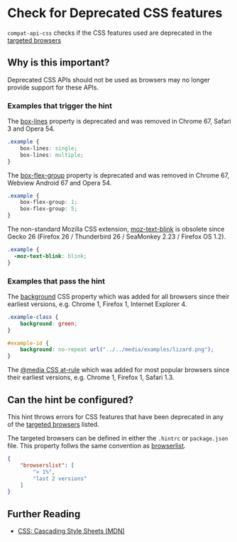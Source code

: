 # Check for Deprecated CSS features
`compat-api-css` checks if the CSS features used are deprecated in the [targeted browsers](../../hint/docs/user-guide/configuring-webhint/browser-context.md) 

## Why is this important?

Deprecated CSS APIs should not be used as browsers may no longer provide support for these APIs.

### Examples that **trigger** the hint
The [box-lines](https://developer.mozilla.org/en-US/docs/Web/CSS/box-lines) property is deprecated and was removed in Chrome 67, Safari 3 and Opera 54.

```css
.example {
    box-lines: single;
    box-lines: multiple;
}
```

The [box-flex-group](https://developer.mozilla.org/en-US/docs/Web/CSS/box-flex-group) property is deprecated and was removed in Chrome 67, Webview Android 67 and Opera 54.

```css
.example {
    box-flex-group: 1;
    box-flex-group: 5;
}
```

The non-standard Mozilla CSS extension, [moz-text-blink](https://developer.mozilla.org/en-US/docs/Web/CSS/-moz-text-blink) is obsolete since Gecko 26 (Firefox 26 / Thunderbird 26 / SeaMonkey 2.23 / Firefox OS 1.2).

```css
.example {
  -moz-text-blink: blink;
}
```

### Examples that **pass** the hint

The [background](https://developer.mozilla.org/en-US/docs/Web/CSS/background) CSS property which was added for all browsers since their earliest versions, e.g. Chrome 1, Firefox 1, Internet Explorer 4.

```css
.example-class {
    background: green;
}

#example-id {
    background: no-repeat url("../../media/examples/lizard.png");
}

```

The [@media CSS at-rule](https://developer.mozilla.org/en-US/docs/Web/CSS/@media) which was added for most popular browsers since their earliest versions, e.g. Chrome 1, Firefox 1, Safari 1.3.

## Can the hint be configured?

This hint throws errors for CSS features that have been deprecated in any of the [targeted browsers](../../hint/docs/user-guide/configuring-webhint/browser-context.md) listed.

The targeted browsers can be defined in either the `.hintrc` or `package.json` file. This property follws the same convention as [browserlist](https://github.com/browserslist/browserslist#readme).

```json
{
    "browserslist": [
        "> 1%",
        "last 2 versions"
    ]
}
```

## Further Reading

* [CSS: Cascading Style Sheets (MDN)][docmdn]

<!-- Link labels: -->

[docmdn]: https://developer.mozilla.org/en-US/docs/Web/CSS